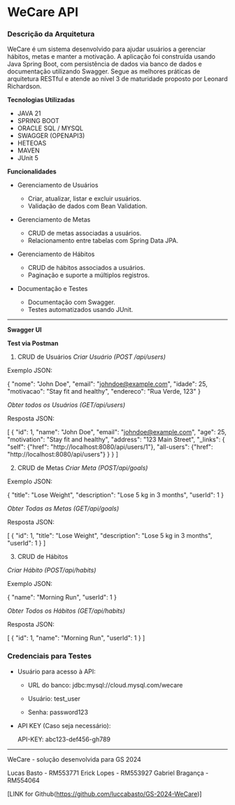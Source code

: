 # WeCare API

### Descrição da Arquitetura

WeCare é um sistema desenvolvido para ajudar usuários a gerenciar hábitos, metas e manter a motivação. A aplicação foi construída usando Java Spring Boot, com persistência de dados via banco de dados e documentação utilizando Swagger. Segue as melhores práticas de arquitetura RESTful e atende ao nível 3 de maturidade proposto por Leonard Richardson.

**Tecnologias Utilizadas**

* JAVA 21
* SPRING BOOT 
* ORACLE SQL / MYSQL
* SWAGGER (OPENAPI3)
* HETEOAS
* MAVEN 
* JUnit 5

**Funcionalidades**

* Gerenciamento de Usuários

    * Criar, atualizar, listar e excluir usuários.
    * Validação de dados com Bean Validation.

* Gerenciamento de Metas

    * CRUD de metas associadas a usuários.
    * Relacionamento entre tabelas com Spring Data JPA.

* Gerenciamento de Hábitos

    * CRUD de hábitos associados a usuários.
    * Paginação e suporte a múltiplos registros.

* Documentação e Testes

    * Documentação com Swagger.
    * Testes automatizados usando JUnit.

<hr>

**Swagger UI** 


**Test via Postman**

1. CRUD de Usuários
_Criar Usuário (POST /api/users)_

Exemplo JSON:

{
  "nome": "John Doe",
  "email": "johndoe@example.com",
  "idade": 25,
  "motivacao": "Stay fit and healthy",
  "endereco": "Rua Verde, 123"
}

_Obter todos os Usuários (GET/api/users)_

Resposta JSON:

[
  {
    "id": 1,
    "name": "John Doe",
    "email": "johndoe@example.com",
    "age": 25,
    "motivation": "Stay fit and healthy",
    "address": "123 Main Street",
    "_links": {
      "self": {"href": "http://localhost:8080/api/users/1"},
      "all-users": {"href": "http://localhost:8080/api/users"}
    }
  }
]

2. CRUD de Metas
_Criar Meta (POST/api/goals)_

Exemplo JSON:

{
  "title": "Lose Weight",
  "description": "Lose 5 kg in 3 months",
  "userId": 1
}

_Obter Todas as Metas (GET/api/goals)_

Resposta JSON:

[
  {
    "id": 1,
    "title": "Lose Weight",
    "description": "Lose 5 kg in 3 months",
    "userId": 1
  }
]

3. CRUD de Hábitos

_Criar Hábito (POST/api/habits)_

Exemplo JSON:

{
  "name": "Morning Run",
  "userId": 1
}

_Obter Todos os Hábitos (GET/api/habits)_

Resposta JSON:

[
  {
    "id": 1,
    "name": "Morning Run",
    "userId": 1
  }
]

### Credenciais para Testes

* Usuário para acesso à API:
    * URL do banco: jdbc:mysql://cloud.mysql.com/wecare

    * Usuário: test_user
    * Senha: password123

* API KEY (Caso seja necessário):

    API-KEY: abc123-def456-gh789



-------------------------------------------------

WeCare - solução desenvolvida para GS 2024

Lucas Basto - RM553771
Erick Lopes - RM553927
Gabriel Bragança - RM554064


[LINK for Github(https://github.com/luccabasto/GS-2024-WeCare)]